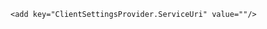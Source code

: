 <?xml version="1.0" encoding="utf-8"?>
<configuration>
  <startup>
    <supportedRuntime version="v4.0" sku=".NETFramework,Version=v4.6"/>
  </startup>
  <appSettings>
    <add key="startDir" value="D:\Beta"/>
    <add key="startFxp" value="D:\Beta\start.fxp"/>
    <add key="formTop" value="10" />
    <add key="formLeft" value="800" />

    <add key="ClientSettingsProvider.ServiceUri" value=""/>
  </appSettings>
  <system.web>
    <membership defaultProvider="ClientAuthenticationMembershipProvider">
      <providers>
        <add name="ClientAuthenticationMembershipProvider" type="System.Web.ClientServices.Providers.ClientFormsAuthenticationMembershipProvider, System.Web.Extensions, Version=4.0.0.0, Culture=neutral, PublicKeyToken=31bf3856ad364e35" serviceUri=""/>
      </providers>
    </membership>
    <roleManager defaultProvider="ClientRoleProvider" enabled="true">
      <providers>
        <add name="ClientRoleProvider" type="System.Web.ClientServices.Providers.ClientRoleProvider, System.Web.Extensions, Version=4.0.0.0, Culture=neutral, PublicKeyToken=31bf3856ad364e35" serviceUri="" cacheTimeout="86400"/>
      </providers>
    </roleManager>
  </system.web>
</configuration>
